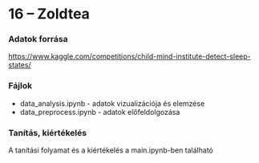 # 16 – Zoldtea
### Adatok forrása
https://www.kaggle.com/competitions/child-mind-institute-detect-sleep-states/

### Fájlok
- data_analysis.ipynb - adatok vizualizációja és elemzése
- data_preprocess.ipynb - adatok előfeldolgozása

### Tanítás, kiértékelés

A tanítási folyamat és a kiértékelés a main.ipynb-ben található